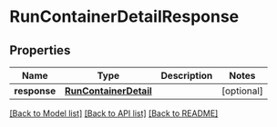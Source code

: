 # RunContainerDetailResponse

## Properties
Name | Type | Description | Notes
------------ | ------------- | ------------- | -------------
**response** | [**RunContainerDetail**](RunContainerDetail.md) |  | [optional] 

[[Back to Model list]](../README.md#documentation-for-models) [[Back to API list]](../README.md#documentation-for-api-endpoints) [[Back to README]](../README.md)


